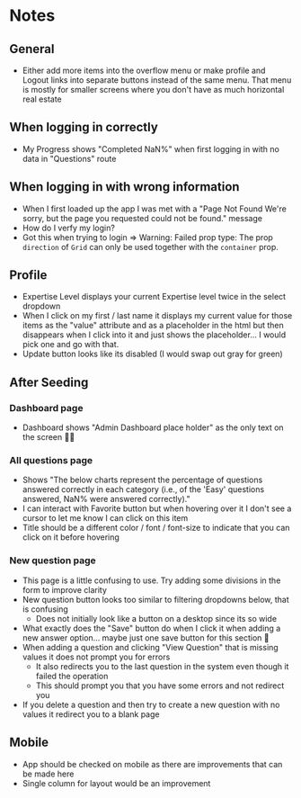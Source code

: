 # Notes

## General

- Either add more items into the overflow menu or make profile and Logout links into separate buttons instead of the same menu. That menu is mostly for smaller screens where you don't have as much horizontal real estate

## When logging in correctly
- My Progress shows "Completed NaN%" when first logging in with no data in "Questions" route



## When logging in with wrong information

- When I first loaded up the app I was met with a "Page Not Found We're sorry, but the page you requested could not be found." message
- How do I verfy my login?
- Got this when trying to login => Warning: Failed prop type: The prop `direction` of `Grid` can only be used together with the `container` prop.

## Profile

- Expertise Level displays your current Expertise level twice in the select dropdown
- When I click on my first / last name it displays my current value for those items as the "value" attribute and as a placeholder in the html but then disappears when I click into it and just shows the placeholder... I would pick one and go with that.
- Update button looks like its disabled (I would swap out gray for green)

## After Seeding

### Dashboard page

- Dashboard shows "Admin Dashboard place holder" as the only text on the screen 🤷‍♂️

### All questions page

- Shows "The below charts represent the percentage of questions answered correctly in each category (i.e., of the 'Easy' questions answered, NaN% were answered correctly)."
- I can interact with Favorite button but when hovering over it I don't see a cursor to let me know I can click on this item
- Title should be a different color / font / font-size to indicate that you can click on it before hovering

### New question page

- This page is a little confusing to use. Try adding some divisions in the form to improve clarity
- New question button looks too similar to filtering dropdowns below, that is confusing
  - Does not initially look like a button on a desktop since its so wide
- What exactly does the "Save" button do when I click it when adding a new answer option... maybe just one save button for this section 🤔
- When adding a question and clicking "View Question" that is missing values it does not prompt you for errors
  - It also redirects you to the last question in the system even though it failed the operation
  - This should prompt you that you have some errors and not redirect you
- If you delete a question and then try to create a new question with no values it redirect you to a blank page

## Mobile

- App should be checked on mobile as there are improvements that can be made here
- Single column for layout would be an improvement

